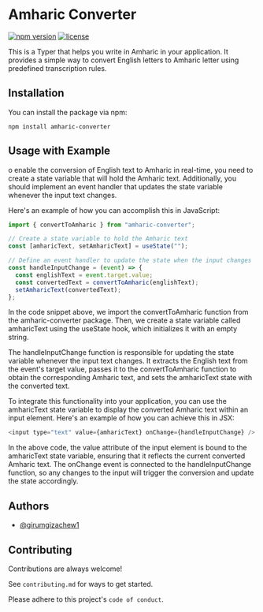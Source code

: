 # Amharic Converter

[![npm version](https://img.shields.io/npm/v/amharic-converter.svg)](https://www.npmjs.com/package/amharic-converter)
[![license](https://img.shields.io/npm/l/amharic-converter.svg)](https://github.com/girumgizachew1/Amharic-converter/blob/main/LICENSE)

This is a Typer that helps you write in Amharic in your application. It provides a simple way to convert English letters to Amharic letter using predefined transcription rules.

## Installation

You can install the package via npm:

```shell
npm install amharic-converter
```

## Usage with Example

o enable the conversion of English text to Amharic in real-time, you need to create a state variable that will hold the Amharic text. Additionally, you should implement an event handler that updates the state variable whenever the input text changes.

Here's an example of how you can accomplish this in JavaScript:

```javascript
import { convertToAmharic } from "amharic-converter";

// Create a state variable to hold the Amharic text
const [amharicText, setAmharicText] = useState("");

// Define an event handler to update the state when the input changes
const handleInputChange = (event) => {
  const englishText = event.target.value;
  const convertedText = convertToAmharic(englishText);
  setAmharicText(convertedText);
};
```

In the code snippet above, we import the convertToAmharic function from the amharic-converter package. Then, we create a state variable called amharicText using the useState hook, which initializes it with an empty string.

The handleInputChange function is responsible for updating the state variable whenever the input text changes. It extracts the English text from the event's target value, passes it to the convertToAmharic function to obtain the corresponding Amharic text, and sets the amharicText state with the converted text.

To integrate this functionality into your application, you can use the amharicText state variable to display the converted Amharic text within an input element. Here's an example of how you can achieve this in JSX:

```javascript
<input type="text" value={amharicText} onChange={handleInputChange} />
```

In the above code, the value attribute of the input element is bound to the amharicText state variable, ensuring that it reflects the current converted Amharic text. The onChange event is connected to the handleInputChange function, so any changes to the input will trigger the conversion and update the state accordingly.

## Authors

- [@girumgizachew1](https://www.github.com/girumgizachew1)

## Contributing

Contributions are always welcome!

See `contributing.md` for ways to get started.

Please adhere to this project's `code of conduct`.
